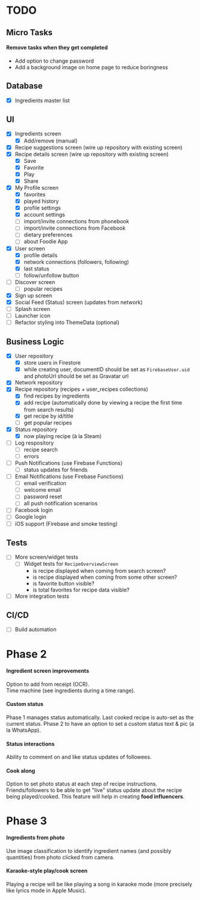 # TODO

## Micro Tasks

#### Remove tasks when they get completed

- Add option to change password
- Add a background image on home page to reduce boringness

## Database

- [x] Ingredients master list

## UI

- [x] Ingredients screen
  - [x] Add/remove (manual)
- [x] Recipe suggestions screen (wire up repository with existing screen)
- [x] Recipe details screen (wire up repository with existing screen)
  - [x] Save
  - [x] Favorite
  - [x] Play
  - [x] Share
- [x] My Profile screen
  - [x] favorites
  - [x] played history
  - [x] profile settings
  - [x] account settings
  - [ ] import/invite connections from phonebook
  - [ ] import/invite connections from Facebook
  - [ ] dietary preferences
  - [ ] about Foodie App
- [x] User screen
  - [x] profile details
  - [x] network connections (followers, following)
  - [x] last status
  - [ ] follow/unfollow button
- [ ] Discover screen
  - [ ] popular recipes
- [x] Sign up screen
- [x] Social Feed (Status) screen (updates from network)
- [ ] Splash screen
- [ ] Launcher icon
- [ ] Refactor styling into ThemeData (optional)

## Business Logic

- [x] User repository
  - [x] store users in Firestore
  - [x] while creating user, documentID should be set as `FirebaseUser.uid` and photoUrl should be set as Gravatar url
- [x] Network repository
- [x] Recipe repository (recipes + user_recipes collections)
  - [x] find recipes by ingredients
  - [x] add recipe (automatically done by viewing a recipe the first time from search results)
  - [x] get recipe by id/title
  - [ ] get popular recipes
- [x] Status repository
  - [x] now playing recipe (à la Steam)
- [ ] Log respository
  - [ ] recipe search
  - [ ] errors
- [ ] Push Notifications (use Firebase Functions)
  - [ ] status updates for friends
- [ ] Email Notifications (use Firebase Functions)
  - [ ] email verification
  - [ ] welcome email
  - [ ] password reset
  - [ ] all push notification scenarios
- [ ] Facebook login
- [ ] Google login
- [ ] iOS support (Firebase and smoke testing)

## Tests

- [ ] More screen/widget tests
  - [ ] Widget tests for `RecipeOverviewScreen`
    - is recipe displayed when coming from search screen?
    - is recipe displayed when coming from some other screen?
    - is favorite button visible?
    - is total favorites for recipe data visible?
- [ ] More integration tests

## CI/CD

- [ ] Build automation

# Phase 2

#### Ingredient screen improvements

Option to add from receipt (OCR).  
Time machine (see ingredients during a time range).

#### Custom status

Phase 1 manages status automatically. Last cooked recipe is auto-set as the current status. Phase 2 to have an option to set a custom status text & pic (a la WhatsApp).

#### Status interactions

Ability to comment on and like status updates of followees.

#### Cook along

Option to set photo status at each step of recipe instructions. Friends/followers to be able to get "live" status update about the recipe being played/cooked. This feature will help in creating **food influencers**.

# Phase 3

#### Ingredients from photo

Use image classification to identify ingredient names (and possibly quantities) from photo clicked from camera.

#### Karaoke-style play/cook screen

Playing a recipe will be like playing a song in karaoke mode (more precisely like lyrics mode in Apple Music).
